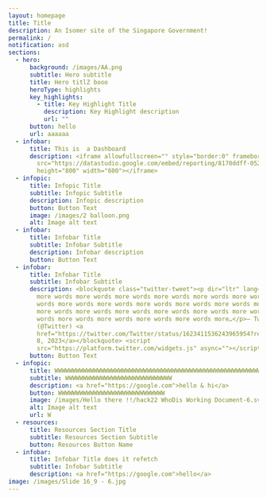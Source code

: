 ```yaml
---
layout: homepage
title: Title
description: An Isomer site of the Singapore Government!
permalink: /
notification: asd
sections:
  - hero:
      background: /images/AA.png
      subtitle: Hero subtitle
      title: Hero titlZ booo
      heroType: highlights
      key_highlights:
        - title: Key Highlight Title
          description: Key Highlight description
          url: ""
      button: hello
      url: aaaaaa
  - infobar:
      title: This is  a Dashboard
      description: <iframe allowfullscreen="" style="border:0" frameborder="0"
        src="https://datastudio.google.com/embed/reporting/8170ddff-0526-4bfa-9d7b-9e711acb73d1/page/1M"
        height="800" width="600"></iframe>
  - infopic:
      title: Infopic Title
      subtitle: Infopic Subtitle
      description: Infopic description
      button: Button Text
      image: /images/2 balloon.png
      alt: Image alt text
  - infobar:
      title: Infobar Title
      subtitle: Infobar Subtitle
      description: Infobar description
      button: Button Text
  - infobar:
      title: Infobar Title
      subtitle: Infobar Subtitle
      description: <blockquote class="twitter-tweet"><p dir="ltr" lang="en">more words
        more words more words more words more words more words more words more
        words more words more words more words more words more words more words
        more words more words more words more words more words more words more
        words more words more words more words more words more…</p>— Twitter
        (@Twitter) <a
        href="https://twitter.com/Twitter/status/1623411536243965954?ref_src=twsrc%5Etfw">February
        8, 2023</a></blockquote> <script
        src="https://platform.twitter.com/widgets.js" async=""></script>
      button: Button Text
  - infopic:
      title: WWWWWWWWWWWWWWWWWWWWWWWWWWWWWWWWWWWWWWWWWWWWWWWWWWWWWWWWWWWW
      subtitle: WWWWWWWWWWWWWWWWWWWWWWWWWWWWWW
      description: <a href="https://google.com">hello & hi</a>
      button: WWWWWWWWWWWWWWWWWWWWWWWWWWWWWW
      image: /images/Hello there !!/hack22 WhoDis Working Document-6.svg
      alt: Image alt text
      url: W
  - resources:
      title: Resources Section Title
      subtitle: Resources Section Subtitle
      button: Resources Button Name
  - infobar:
      title: Infobar Title does it refetch
      subtitle: Infobar Subtitle
      description: <a href="https://google.com">hello</a>
image: /images/Slide 16_9 - 6.jpg
---
```

